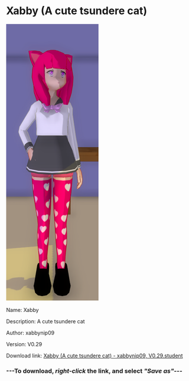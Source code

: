 # Xabby (A cute tsundere cat)

<img src = "https://raw.githubusercontent.com/Arbiter1223/Daigaku-Gurashi-Custom-Students/master/Students/Files/Xabby%20(A%20cute%20tsundere%20cat).png">

Name: Xabby

Description: A cute tsundere cat

Author: xabbynip09

Version: V0.29

Download link: <a href="https://raw.githubusercontent.com/Arbiter1223/Daigaku-Gurashi-Custom-Students/master/Students/Files/Xabby%20(A%20cute%20tsundere%20cat)%20-%20xabbynip09%2C%20V0.29.student">Xabby (A cute tsundere cat) - xabbynip09, V0.29.student</a>

### ---**To download, _right-click_ the link, and select _"Save as"_**---
